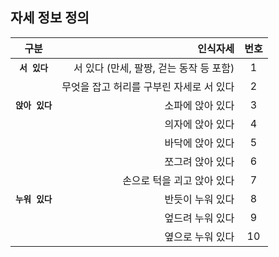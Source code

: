 자세 정보 정의
---------------------------------------------------------------------
|구분|인식자세|번호|
|:---:|---:|:---:|
|**`서 있다`**|서 있다 (만세, 팔짱, 걷는 동작 등 포함)|1|
||무엇을 잡고 허리를 구부린 자세로 서 있다|2|
|**`앉아 있다`**|소파에 앉아 있다|3|
||의자에 앉아 있다|4|
||바닥에 앉아 있다|5|
||쪼그려 앉아 있다|6|
||손으로 턱을 괴고 앉아 있다|7|
|**`누워 있다`**|반듯이 누워 있다|8|
||엎드려 누워 있다|9|
||옆으로 누워 있다|10|
